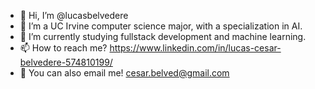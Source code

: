 - 👋 Hi, I’m @lucasbelvedere
- 👀 I’m a UC Irvine computer science major, with a specialization in AI.
- 🌱 I’m currently studying fullstack development and machine learning.
- 📫 How to reach me? https://www.linkedin.com/in/lucas-cesar-belvedere-574810199/
- 📩 You can also email me! cesar.belved@gmail.com

<!---
lucasbelvedere/lucasbelvedere is a ✨ special ✨ repository because its `README.md` (this file) appears on your GitHub profile.
You can click the Preview link to take a look at your changes.
--->
